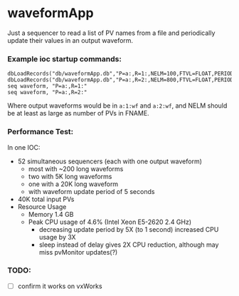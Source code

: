 # waveformApp

Just a sequencer to read a list of PV names from a file and
periodically update their values in an output waveform.

### Example ioc startup commands:
```
dbLoadRecords("db/waveformApp.db","P=a:,R=1:,NELM=100,FTVL=FLOAT,PERIOD=5,FNAME=pvList1.txt")
dbLoadRecords("db/waveformApp.db","P=a:,R=2:,NELM=800,FTVL=FLOAT,PERIOD=5,FNAME=pvList2.txt")
seq waveform, "P=a:,R=1:"
seq waveform, "P=a:,R=2:"
```
Where output waveforms would be in `a:1:wf` and `a:2:wf`,
and NELM should be at least as large as number of PVs in FNAME.

### Performance Test:
In one IOC:
* 52 simultaneous sequencers (each with one output waveform)
  * most with ~200 long waveforms
  * two with 5K long waveforms
  * one with a 20K long waveform
  * with waveform update period of 5 seconds
* 40K total input PVs
* Resource Usage
  * Memory 1.4 GB
  * Peak CPU usage of 4.6% (Intel Xeon E5-2620 2.4 GHz)
    * decreasing update period by 5X (to 1 second) increased CPU usage by 3X
    * sleep instead of delay gives 2X CPU reduction, although may miss pvMonitor updates(?)

### TODO:
- [ ] confirm it works on vxWorks

